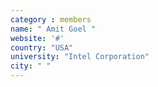 ```yaml
---
category : members
name: " Amit Goel " 
website: '#'
country: "USA"
university: "Intel Corporation"
city: " "
---
```


